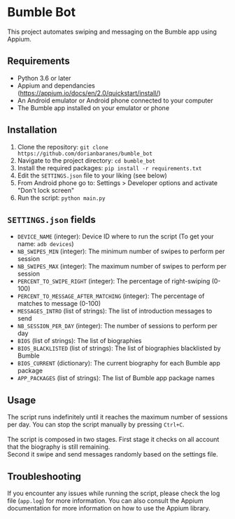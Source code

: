 # Bumble Bot

This project automates swiping and messaging on the Bumble app using Appium.

## Requirements

- Python 3.6 or later
- Appium and dependancies (https://appium.io/docs/en/2.0/quickstart/install/)
- An Android emulator or Android phone connected to your computer
- The Bumble app installed on your emulator or phone

## Installation

1. Clone the repository: `git clone https://github.com/dorianbaranes/bumble_bot`
2. Navigate to the project directory: `cd bumble_bot`
3. Install the required packages: `pip install -r requirements.txt`
4. Edit the `SETTINGS.json` file to your liking (see below)
5. From Android phone go to: Settings > Developer options and activate "Don't lock screen"
6. Run the script: `python main.py`

## `SETTINGS.json` fields
- `DEVICE_NAME` (integer): Device ID where to run the script (To get your name: `adb devices`)
- `NB_SWIPES_MIN` (integer): The minimum number of swipes to perform per session
- `NB_SWIPES_MAX` (integer): The maximum number of swipes to perform per session
- `PERCENT_TO_SWIPE_RIGHT` (integer): The percentage of right-swiping (0-100)
- `PERCENT_TO_MESSAGE_AFTER_MATCHING` (integer): The percentage of matches to message (0-100)
- `MESSAGES_INTRO` (list of strings): The list of introduction messages to send
- `NB_SESSION_PER_DAY` (integer): The number of sessions to perform per day
- `BIOS` (list of strings): The list of biographies 
- `BIOS_BLACKLISTED` (list of strings): The list of biographies blacklisted by Bumble
- `BIOS_CURRENT` (dictionary): The current biography for each Bumble app package
- `APP_PACKAGES` (list of strings): The list of Bumble app package names

## Usage

The script runs indefinitely until it reaches the maximum number of sessions per day. You can stop the script manually by pressing `Ctrl+C`.
<br><br>The script is composed in two stages. First stage it checks on all account that the biography is still remaining. <br>
Second it swipe and send messages randomly based on the settings file.
## Troubleshooting

If you encounter any issues while running the script, please check the log file (`app.log`) for more information. You can also consult the Appium documentation for more information on how to use the Appium library.